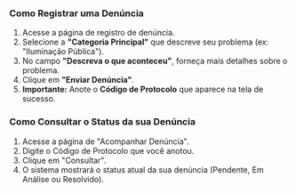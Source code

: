 ### Como Registrar uma Denúncia

1.  Acesse a página de registro de denúncia.
2.  Selecione a **"Categoria Principal"** que descreve seu problema (ex: "Iluminação Pública").
3.  No campo **"Descreva o que aconteceu"**, forneça mais detalhes sobre o problema.
4.  Clique em **"Enviar Denúncia"**.
5.  **Importante:** Anote o **Código de Protocolo** que aparece na tela de sucesso.

### Como Consultar o Status da sua Denúncia

1.  Acesse a página de "Acompanhar Denúncia".
2.  Digite o Código de Protocolo que você anotou.
3.  Clique em "Consultar".
4.  O sistema mostrará o status atual da sua denúncia (Pendente, Em Análise ou Resolvido).